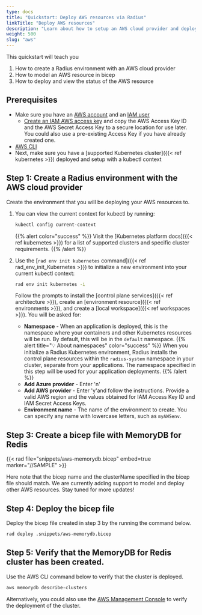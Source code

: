 ```yaml
---
type: docs
title: "Quickstart: Deploy AWS resources via Radius"
linkTitle: "Deploy AWS resources"
description: "Learn about how to setup an AWS cloud provider and deploy an AWS MemoryDB for Redis via Radius"
weight: 500
slug: "aws"
---
```


This quickstart will teach you
1. How to create a Radius environment with an AWS cloud provider 
1. How to model an AWS resource in bicep
1. How to deploy and view the status of the AWS resource

## Prerequisites

- Make sure you have an [AWS account](https://aws.amazon.com/premiumsupport/knowledge-center/create-and-activate-aws-account/0) and an [IAM user](https://docs.aws.amazon.com/IAM/latest/UserGuide/getting-started_create-admin-group.html')
    - [Create an IAM AWS access key](https://docs.aws.amazon.com/IAM/latest/UserGuide/id_credentials_access-keys.html) and copy the AWS Access Key ID and the AWS Secret Access Key to a secure location for use later. You could also use a pre-existing Access Key if you have already created one.
- [AWS CLI](https://docs.aws.amazon.com/cli/latest/userguide/getting-started-install.html)
- Next, make sure you have a [supported Kubernetes cluster]({{< ref kubernetes >}}) deployed and setup with a kubectl context


## Step 1: Create a Radius environment with the AWS cloud provider

Create the environment that you will be deploying your AWS resources to.

1. You can view the current context for kubectl by running:

   ```bash
   kubectl config current-context
   ```
   {{% alert color="success" %}} Visit the [Kubernetes platform docs]({{< ref kubernetes >}}) for a list of supported clusters and specific cluster requirements.
   {{% /alert %}}

1. Use the [`rad env init kubernetes` command]({{< ref rad_env_init_Kubernetes >}}) to initialize a new environment into your current kubectl context:

   ```bash
   rad env init kubernetes -i
   ```

   Follow the prompts to install the [control plane services]({{< ref architecture >}}), create an [environment resource]({{< ref environments >}}), and create a [local workspace]({{< ref workspaces >}}). You will be asked for:

   - **Namespace** - When an application is deployed, this is the namespace where your containers and other Kubernetes resources will be run. By default, this will be in the `default` namespace.
   {{% alert title="💡 About namespaces" color="success" %}} When you initialize a Radius Kubernetes environment, Radius installs the control plane resources within    the `radius-system` namespace in your cluster, separate from your applications. The namespace specified in this step will be used for your application deployments.
   {{% /alert %}}
   -  **Add Azure provider** - Enter 'n'
   -  **Add AWS provider** - Enter 'y'and follow the instructions. Provide a valid AWS region and the values obtained for IAM Access Key ID and IAM Secret Access Keys.
   - **Environment name** - The name of the environment to create. You can specify any name with lowercase letters, such as `myAWSenv`.

## Step 3: Create a bicep file with MemoryDB for Redis

{{< rad file="snippets/aws-memorydb.bicep" embed=true marker="//SAMPLE" >}}

Here note that the bicep name and the clusterName specified in the bicep file should match. We are currently adding support to model and deploy other AWS resources. Stay tuned for more updates!

## Step 4: Deploy the bicep file

Deploy the bicep file created in step 3 by the running the command below.

```bash
rad deploy .snippets/aws-memorydb.bicep
```

## Step 5: Verify that the MemoryDB for Redis cluster has been created.

Use the AWS CLI command below to verify that the cluster is deployed.

``` bash
aws memorydb describe-clusters
```
Alternatively, you could also use the [AWS Management Console](https://aws.amazon.com/console/) to verify the deployment of the cluster.
